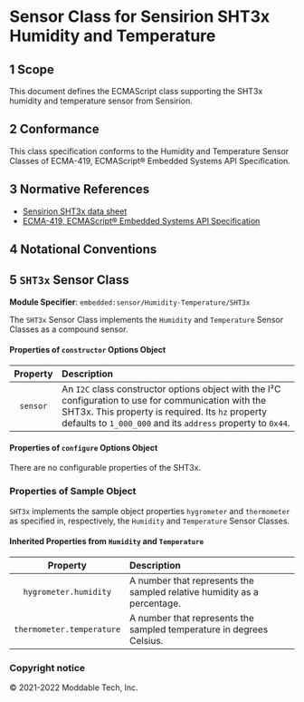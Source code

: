 
# Sensor Class for Sensirion SHT3x Humidity and Temperature

## 1 Scope

This document defines the ECMAScript class supporting the SHT3x humidity and temperature sensor from Sensirion.

## 2 Conformance

This class specification conforms to the Humidity and Temperature Sensor Classes of ECMA-419, ECMAScript® Embedded Systems API Specification.

## 3 Normative References

- [Sensirion SHT3x data sheet](https://www.sensirion.com/fileadmin/user_upload/customers/sensirion/Dokumente/0_Datasheets/Humidity/Sensirion_Humidity_Sensors_SHT3x_Datasheet_digital.pdf)
- [ECMA-419, ECMAScript® Embedded Systems API Specification](https://419.ecma-international.org)

## 4 Notational Conventions

## 5 `SHT3x` Sensor Class

**Module Specifier**: `embedded:sensor/Humidity-Temperature/SHT3x`

The `SHT3x` Sensor Class implements the `Humidity` and `Temperature` Sensor Classes as a compound sensor.

#### Properties of `constructor` Options Object

| Property | Description |
| :---: | :--- |
| `sensor` | An `I2C` class constructor options object with the I²C configuration to use for communication with the SHT3x. This property is required. Its `hz` property defaults to `1_000_000` and its `address` property to `0x44`.


#### Properties of `configure` Options Object

There are no configurable properties of the SHT3x.

### Properties of Sample Object
`SHT3x` implements the sample object properties `hygrometer` and `thermometer` as specified in, respectively, the `Humidity` and `Temperature` Sensor Classes.

#### Inherited Properties from `Humidity` and `Temperature`

| Property | Description |
| :---: | :--- |
| `hygrometer.humidity` | A number that represents the sampled relative humidity as a percentage.
| `thermometer.temperature` | A number that represents the sampled temperature in degrees Celsius.

### Copyright notice

© 2021-2022 Moddable Tech, Inc.


